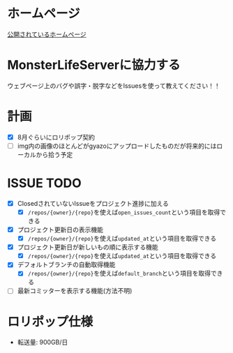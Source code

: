# ホームページ
[公開されているホームページ](https://www.mlserver.xyz)

# MonsterLifeServerに協力する
ウェブページ上のバグや誤字・脱字などをIssuesを使って教えてください！！

# 計画
- [x] 8月ぐらいにロリポップ契約
- [ ] img内の画像のほとんどがgyazoにアップロードしたものだが将来的にはローカルから拾う予定

# ISSUE TODO
- [x] ClosedされていないIssueをプロジェクト進捗に加える
  - [x] `/repos/{owner}/{repo}`を使えば`open_issues_count`という項目を取得できる
- [x] プロジェクト更新日の表示機能
  - [x] `/repos/{owner}/{repo}`を使えば`updated_at`という項目を取得できる
- [x] プロジェクト更新日が新しいもの順に表示する機能
  - [x] `/repos/{owner}/{repo}`を使えば`updated_at`という項目を取得できる
- [x] デフォルトブランチの自動取得機能
   - [x] `/repos/{owner}/{repo}`を使えば`default_branch`という項目を取得できる
- [ ] 最新コミッターを表示する機能(方法不明)

# ロリポップ仕様
- 転送量: 900GB/日